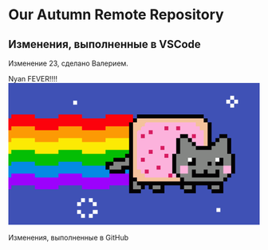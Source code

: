 # Our Autumn Remote Repository

Изменения, выполненные в VSCode
---
Изменение 23, сделано Валерием.

Nyan FEVER!!!!
![](nyan-fever.gif)

Изменения, выполненные в GitHub
